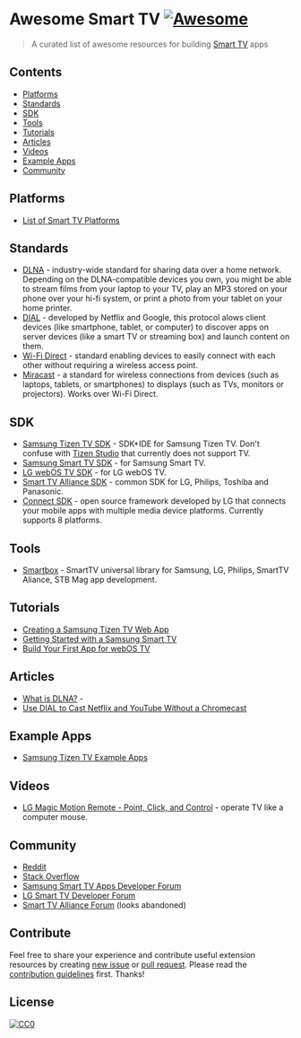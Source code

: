 # Awesome Smart TV [![Awesome](https://cdn.rawgit.com/sindresorhus/awesome/d7305f38d29fed78fa85652e3a63e154dd8e8829/media/badge.svg)](https://github.com/sindresorhus/awesome)

> A curated list of awesome resources for building [Smart TV](https://en.wikipedia.org/wiki/Smart_TV) apps

## Contents
* [Platforms](#platforms)
* [Standards](#standards)
* [SDK](#sdk)
* [Tools](#tools)
* [Tutorials](#tutorials)
* [Articles](#articles)
* [Videos](#articles) 
* [Example Apps](#exampleapps)
* [Community](#community)

## Platforms
* [List of Smart TV Platforms](https://en.wikipedia.org/wiki/List_of_smart_TV_platforms_and_middleware_software)

## Standards
* [DLNA](https://en.wikipedia.org/wiki/Digital_Living_Network_Alliance) - industry-wide standard for sharing data over a home network. Depending on the DLNA-compatible devices you own, you might be able to stream films from your laptop to your TV, play an MP3 stored on your phone over your hi-fi system, or print a photo from your tablet on your home printer.
* [DIAL](http://www.dial-multiscreen.org/) - developed by Netflix and Google, this protocol alows client devices (like smartphone, tablet, or computer) to discover apps on server devices (like a smart TV or streaming box) and launch content on them.
* [Wi-Fi Direct](https://en.wikipedia.org/wiki/Wi-Fi_Direct) - standard enabling devices to easily connect with each other without requiring a wireless access point.
* [Miracast](https://en.wikipedia.org/wiki/Miracast) - a standard for wireless connections from devices (such as laptops, tablets, or smartphones) to displays (such as TVs, monitors or projectors). Works over Wi-Fi Direct.

## SDK
* [Samsung Tizen TV SDK](https://www.samsungdforum.com/TizenDevtools/SdkDownload) - SDK+IDE for Samsung Tizen TV. Don't confuse with [Tizen Studio](https://developer.tizen.org/ko/development/tizen-studio/download) that currently does not support TV.
* [Samsung Smart TV SDK](https://www.samsungdforum.com/Devtools/SdkDownload) - for Samsung Smart TV.
* [LG webOS TV SDK](http://developer.lge.com/webOSTV/sdk/web-sdk) - for LG webOS TV.
* [Smart TV Alliance SDK](https://developers.smarttv-alliance.org) - common SDK for LG, Philips, Toshiba and Panasonic.
* [Connect SDK](http://www.svlconnectsdk.com/) - open source framework developed by LG that connects your mobile apps with multiple media device platforms. Currently supports 8 platforms.

## Tools
* [Smartbox](https://github.com/immosmart/smartbox) - SmartTV universal library for Samsung, LG, Philips, SmartTV Aliance, STB Mag app development.

## Tutorials
* [Creating a Samsung Tizen TV Web App](https://www.samsungdforum.com/TizenGuide/tizen1221/index.html)
* [Getting Started with a Samsung Smart TV](http://www.samsung.com/global/article/articleDetailView.do?atcl_id=61689)
* [Build Your First App for webOS TV](http://developer.lge.com/webOSTV/develop/web-app/getting-started/building-your-first-web-app-webos-tv/)

## Articles
* [What is DLNA?](http://www.which.co.uk/reviews/televisions/article/what-is-dlna) - 
* [Use DIAL to Cast Netflix and YouTube Without a Chromecast](http://www.howtogeek.com/215791/use-your-tv’s-hidden-“dial”-feature-to-cast-netflix-and-youtube-without-a-chromecast/)

## Example Apps
* [Samsung Tizen TV Example Apps](https://www.samsungdforum.com/TizenSampleGuide/)

## Videos
* [LG Magic Motion Remote - Point, Click, and Control](https://youtu.be/yxu0G7jM_us) - operate TV like a computer mouse.

## Community
* [Reddit](https://www.reddit.com/r/smarttv)
* [Stack Overflow](http://stackoverflow.com/questions/tagged/smart-tv)
* [Samsung Smart TV Apps Developer Forum](https://www.samsungdforum.com/)
* [LG Smart TV Developer Forum](http://developer.lge.com/community/forums/RetrieveForumList.dev?prodTypeCode=TV)
* [Smart TV Alliance Forum](https://developers.smarttv-alliance.org/forum/index.php) (looks abandoned)

## Contribute
Feel free to share your experience and contribute useful extension resources by creating [new issue](issues/new) or [pull request](compare).
Please read the [contribution guidelines](contributing.md) first. Thanks!

## License
[![CC0](http://mirrors.creativecommons.org/presskit/buttons/88x31/svg/cc-zero.svg)](https://creativecommons.org/publicdomain/zero/1.0/)
